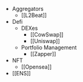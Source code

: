 - Aggregators
	- [[L2Beat]]
- Defi
	- DEXes
		- [[CowSwap]]
		- [[Uniswap]]
	- Portfolio Management
		- [[Zapper]]
- NFT
	- [[Opensea]]
- [[ENS]]
